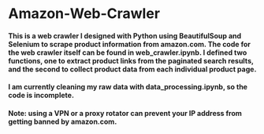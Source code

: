 # Amazon-Web-Crawler
#### This is a web crawler I designed with Python using BeautifulSoup and Selenium to scrape product information from amazon.com. The code for the web crawler itself can be found in web_crawler.ipynb. I defined two functions, one to extract product links from the paginated search results, and the second to collect product data from each individual product page. 
#### I am currently cleaning my raw data with data_processing.ipynb, so the code is incomplete.
#### Note: using a VPN or a proxy rotator can prevent your IP address from getting banned by amazon.com.

